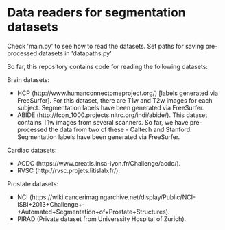# Data readers for segmentation datasets

Check 'main.py' to see how to read the datasets.
Set paths for saving pre-processed datasets in 'datapaths.py'

So far, this repository contains code for reading the following datasets:

Brain datasets:
<ul style="list-style-type:square;">
  <li>HCP (http://www.humanconnectomeproject.org/) [labels generated via FreeSurfer]. For this dataset, there are T1w and T2w images for each subject. Segmentation labels have been generated via FreeSurfer. </li>
  <li>ABIDE (http://fcon_1000.projects.nitrc.org/indi/abide/). This dataset contains T1w images from several scanners. So far, we have pre-processed the data from two of these - Caltech and Stanford. Segmentation labels have been generated via FreeSurfer. </li>
</ul>

Cardiac datasets:
<ul style="list-style-type:square;">
  <li>ACDC (https://www.creatis.insa-lyon.fr/Challenge/acdc/). </li>
  <li>RVSC (http://rvsc.projets.litislab.fr/). </li>
</ul>

Prostate datasets:
<ul style="list-style-type:square;">
  <li>NCI (https://wiki.cancerimagingarchive.net/display/Public/NCI-ISBI+2013+Challenge+-+Automated+Segmentation+of+Prostate+Structures). </li>
  <li>PIRAD (Private dataset from Universsity Hospital of Zurich). </li>
</ul>
